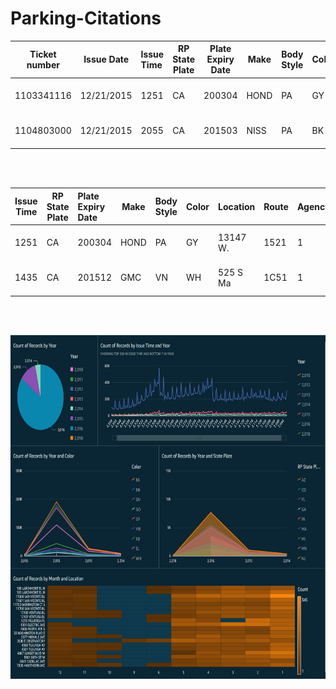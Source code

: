 # Parking-Citations

|Ticket number|Issue Date|Issue Time|RP State Plate|Plate Expiry Date|Make|Body Style|Color|Location|Route|Agency|Violation Description|
|-------------|----------|:---------|--------------|-----------------|----|----------|-----|--------|-----|------|---------------------|
|1103341116   |12/21/2015|   1251   |      CA      |     200304      |HOND|    PA    | GY  |13147 W.|1521 |  1   |No eveidence of Reg  |  |1103700150   |12/21/2015|   1435   |      CA      |     201512      |GMC |    VN    | WH  |525 S Ma|1C51 |  1   |No eveidence of Reg  |
|1104803000   |12/21/2015|   2055   |      CA      |     201503      |NISS|    PA    | BK  |200 West|2R2  |  2   |No eveidence of Reg  |   

</br></br>


|Issue Time|RP State Plate|Plate Expiry Date|Make|Body Style|Color|Location|Route|Agency|Violation Description|Month|Year|
|----------|--------------|:----------------|---------------|-----|--------|-----|------|---------------|-----|-----|----|
|   1251   |      CA      |     200304      |HOND|    PA    | GY  |13147 W.|1521 |  1   |No eveidence of Reg  |  12 | 15 |   
|   1435   |      CA      |     201512      |GMC |    VN    | WH  |525 S Ma|1C51 |  1   |No eveidence of Reg  |  12 | 15 |



</br></br>











<img src="Graph.png" width="1050" height="550">
